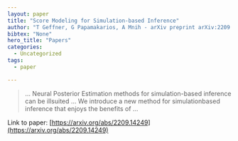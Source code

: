 ```yaml
---
layout: paper
title: "Score Modeling for Simulation-based Inference"
author: "T Geffner, G Papamakarios, A Mnih - arXiv preprint arXiv:2209.14249, 2022 - arxiv.org"
bibtex: "None"
hero_title: "Papers"
categories:
  - Uncategorized
tags:
  - paper

---
```

>… Neural Posterior Estimation methods for simulation-based inference can be illsuited … We introduce a new method for simulationbased inference that enjoys the benefits of …

Link to paper: [https://arxiv.org/abs/2209.14249](https://arxiv.org/abs/2209.14249)



